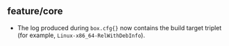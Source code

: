 ## feature/core

* The log produced during `box.cfg{}` now contains the build target triplet
  (for example, `Linux-x86_64-RelWithDebInfo`).
